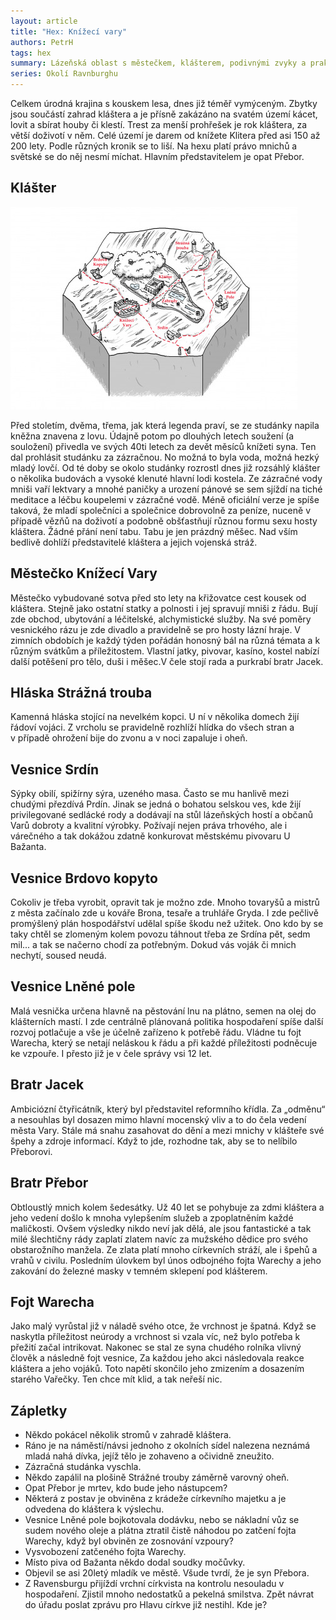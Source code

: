 ```yaml
---
layout: article
title: "Hex: Knížecí vary"
authors: PetrH
tags: hex
summary: Lázeňská oblast s městečkem, klášterem, podivnými zvyky a praktikami pro vybranou společnost.
series: Okolí Ravnburghu
---
```


Celkem úrodná krajina s kouskem lesa, dnes již téměř vymýceným. Zbytky jsou součástí zahrad kláštera a je přísně zakázáno na svatém území kácet, lovit a sbírat houby či klestí. Trest za menší prohřešek je rok kláštera, za větší doživotí v něm. Celé území je darem od knížete Klitera před asi 150 až 200 lety. Podle různých kronik se to liší. Na hexu platí právo mnichů a světské se do něj nesmí míchat. Hlavním představitelem je opat Přebor.

## Klášter

![](petrh-opt.jpg)

Před stoletím, dvěma, třema, jak která legenda praví, se ze studánky napila kněžna znavena z lovu. Údajně potom po dlouhých letech soužení (a souložení) přivedla ve svých 40ti letech za devět měsíců knížeti syna. Ten dal prohlásit studánku za zázračnou. No možná to byla voda, možná hezký mladý lovčí. Od té doby se okolo studánky rozrostl dnes již rozsáhlý klášter o několika budovách a vysoké klenuté hlavní lodi kostela. Ze zázračné vody mniši vaří lektvary a mnohé paničky a urození pánové se sem sjíždí na tiché meditace a léčbu koupelemi v zázračné vodě. Méně oficiální verze je spíše taková, že mladí společníci a společnice dobrovolně za peníze, nuceně v případě vězňů na doživotí a podobně obšťastňují různou formu sexu hosty kláštera. Žádné přání není tabu. Tabu je jen prázdný měšec. Nad vším bedlivě dohlíží představitelé kláštera a jejich vojenská stráž.

## Městečko Knížecí Vary

Městečko vybudované sotva před sto lety na křižovatce cest kousek od kláštera. Stejně jako ostatní statky a polnosti i jej spravují mniši z řádu. Bují zde obchod, ubytování a léčitelské, alchymistické služby. Na své poměry vesnického rázu je zde divadlo a pravidelně se pro hosty lázní hraje. V zimních obdobích je každý týden pořádán honosný bál na různá témata a k různým svátkům a příležitostem. Vlastní jatky, pivovar, kasíno, kostel nabízí další potěšení pro tělo, duši i měšec.V čele stojí rada a purkrabí bratr Jacek.

## Hláska Strážná trouba

Kamenná hláska stojící na nevelkém kopci. U ní v několika domech žijí řádoví vojáci. Z vrcholu se pravidelně rozhlíží hlídka do všech stran a v případě ohrožení bije do zvonu a v noci zapaluje i oheň.

## Vesnice Srdín

Sýpky obilí, spižírny sýra, uzeného masa. Často se mu hanlivě mezi chudými přezdívá Prdín. Jinak se jedná o bohatou selskou ves, kde žijí privilegované sedlácké rody a dodávají na stůl lázeňských hostí a občanů Varů dobroty a kvalitní výrobky. Požívají nejen práva trhového, ale i várečného a tak dokážou zdatně konkurovat městskému pivovaru U Bažanta.

## Vesnice Brdovo kopyto

Cokoliv je třeba vyrobit, opravit tak je možno zde. Mnoho tovaryšů a mistrů z města začínalo zde u kováře Brona, tesaře a truhláře Gryda. I zde pečlivě promýšlený plán hospodářství udělal spíše škodu než užitek. Ono kdo by se taky chtěl se zlomeným kolem povozu táhnout třeba ze Srdína pět, sedm mil... a tak se načerno chodí za potřebným. Dokud vás voják či mnich nechytí, soused neudá.

## Vesnice Lněné pole

Malá vesnička určena hlavně na pěstování lnu na plátno, semen na olej do klášterních mastí. I zde centrálně plánovaná politika hospodaření spíše další rozvoj potlačuje a vše je účelně zařízeno k potřebě řádu. Vládne tu fojt Warecha, který se netají neláskou k řádu a při každé příležitosti podněcuje ke vzpouře. I přesto již je v čele správy vsi 12 let.

## Bratr Jacek

Ambiciózní čtyřicátník, který byl představitel reformního křídla. Za „odměnu“ a nesouhlas byl dosazen mimo hlavní mocenský vliv a to do čela vedení města Vary. Stále má snahu zasahovat do dění a mezi mnichy v klášteře své špehy a zdroje informací. Když to jde, rozhodne tak, aby se to nelíbilo Přeborovi.

## Bratr Přebor

Obtloustlý mnich kolem šedesátky. Už 40 let se pohybuje za zdmi kláštera a jeho vedení došlo k mnoha vylepšením služeb a zpoplatněním každé maličkosti. Ovšem výsledky nikdo neví jak dělá, ale jsou fantastické a tak milé šlechtičny rády zaplatí zlatem navíc za mužského dědice pro svého obstarožního manžela. Ze zlata platí mnoho církevních stráží, ale i špehů a vrahů v civilu. Posledním úlovkem byl únos odbojného fojta Warechy a jeho zakování do železné masky v temném sklepení pod klášterem.

## Fojt Warecha

Jako malý vyrůstal již v náladě svého otce, že vrchnost je špatná. Když se naskytla příležitost neúrody a vrchnost si vzala víc, než bylo potřeba k přežití začal intrikovat. Nakonec se stal ze syna chudého rolníka vlivný člověk a následně fojt vesnice, Za každou jeho akci následovala reakce kláštera a jeho vojáků. Toto napětí skončilo jeho zmizením a dosazením starého Vařečky. Ten chce mít klid, a tak neřeší nic.

## Zápletky

- Někdo pokácel několik stromů v zahradě kláštera.
- Ráno je na náměstí/návsi jednoho z okolních sídel nalezena neznámá mladá nahá dívka, jejíž tělo je zohaveno a očividně zneužito.
- Zázračná studánka vyschla.
- Někdo zapálil na plošině Strážné trouby záměrně varovný oheň.
- Opat Přebor je mrtev, kdo bude jeho nástupcem?
- Některá z postav je obviněna z krádeže církevního majetku a je odvedena do kláštera k výslechu.
- Vesnice Lněné pole bojkotovala dodávku, nebo se nákladní vůz se sudem nového oleje a plátna ztratil čistě náhodou po zatčení fojta Warechy, když byl obviněn ze zosnování vzpoury?
- Vysvobození zatčeného fojta Warechy.
- Místo piva od Bažanta někdo dodal soudky močůvky.
- Objevil se asi 20letý mladík ve městě. Všude tvrdí, že je syn Přebora.
- Z Ravensburgu přijíždí vrchní církvista na kontrolu nesouladu v hospodaření. Zjistil mnoho nedostatků a pekelná smilstva. Zpět návrat do úřadu poslat zprávu pro Hlavu církve již nestihl. Kde je?
